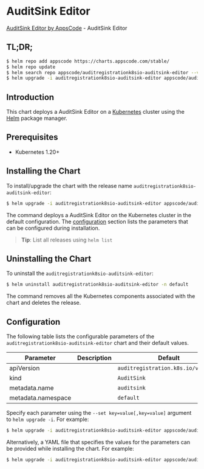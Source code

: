# AuditSink Editor

[AuditSink Editor by AppsCode](https://appscode.com) - AuditSink Editor

## TL;DR;

```bash
$ helm repo add appscode https://charts.appscode.com/stable/
$ helm repo update
$ helm search repo appscode/auditregistrationk8sio-auditsink-editor --version=v0.22.0
$ helm upgrade -i auditregistrationk8sio-auditsink-editor appscode/auditregistrationk8sio-auditsink-editor -n default --create-namespace --version=v0.22.0
```

## Introduction

This chart deploys a AuditSink Editor on a [Kubernetes](http://kubernetes.io) cluster using the [Helm](https://helm.sh) package manager.

## Prerequisites

- Kubernetes 1.20+

## Installing the Chart

To install/upgrade the chart with the release name `auditregistrationk8sio-auditsink-editor`:

```bash
$ helm upgrade -i auditregistrationk8sio-auditsink-editor appscode/auditregistrationk8sio-auditsink-editor -n default --create-namespace --version=v0.22.0
```

The command deploys a AuditSink Editor on the Kubernetes cluster in the default configuration. The [configuration](#configuration) section lists the parameters that can be configured during installation.

> **Tip**: List all releases using `helm list`

## Uninstalling the Chart

To uninstall the `auditregistrationk8sio-auditsink-editor`:

```bash
$ helm uninstall auditregistrationk8sio-auditsink-editor -n default
```

The command removes all the Kubernetes components associated with the chart and deletes the release.

## Configuration

The following table lists the configurable parameters of the `auditregistrationk8sio-auditsink-editor` chart and their default values.

|     Parameter      | Description |                    Default                     |
|--------------------|-------------|------------------------------------------------|
| apiVersion         |             | <code>auditregistration.k8s.io/v1alpha1</code> |
| kind               |             | <code>AuditSink</code>                         |
| metadata.name      |             | <code>auditsink</code>                         |
| metadata.namespace |             | <code>default</code>                           |


Specify each parameter using the `--set key=value[,key=value]` argument to `helm upgrade -i`. For example:

```bash
$ helm upgrade -i auditregistrationk8sio-auditsink-editor appscode/auditregistrationk8sio-auditsink-editor -n default --create-namespace --version=v0.22.0 --set apiVersion=auditregistration.k8s.io/v1alpha1
```

Alternatively, a YAML file that specifies the values for the parameters can be provided while
installing the chart. For example:

```bash
$ helm upgrade -i auditregistrationk8sio-auditsink-editor appscode/auditregistrationk8sio-auditsink-editor -n default --create-namespace --version=v0.22.0 --values values.yaml
```
